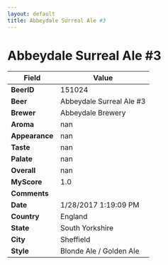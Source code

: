 ```yaml
---
layout: default
title: Abbeydale Surreal Ale #3
---
```


# Abbeydale Surreal Ale #3

| Field         | Value     |
|---------------|-----------|
| **BeerID** | 151024 |
| **Beer** | Abbeydale Surreal Ale #3 |
| **Brewer** | Abbeydale Brewery |
| **Aroma** | nan |
| **Appearance** | nan |
| **Taste** | nan |
| **Palate** | nan |
| **Overall** | nan |
| **MyScore** | 1.0 |
| **Comments** |   |
| **Date** | 1/28/2017 1:19:09 PM |
| **Country** | England |
| **State** | South Yorkshire |
| **City** | Sheffield |
| **Style** | Blonde Ale / Golden Ale |
